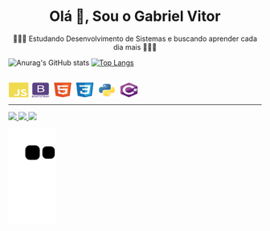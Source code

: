 <h1 align="center">Olá 👋, Sou o Gabriel Vitor</h1> 

<p align="center"> 👨🏻‍💻 Estudando Desenvolvimento de Sistemas e buscando aprender cada dia mais 👨🏻‍💻</p> 

![Anurag's GitHub stats](https://github-readme-stats.vercel.app/api?username=GabrielVitor1807&show_icons=true&theme=react)
[![Top Langs](https://github-readme-stats.vercel.app/api/top-langs/?username=GabrielVitor1807&theme=react&layout=compact)](https://github.com/GabrielVitor1807/github-readme-stats)

<div><br>
  <img align="center" alt="logo-Js" height="30" width="40" src="https://raw.githubusercontent.com/devicons/devicon/master/icons/javascript/javascript-plain.svg" style="max-width:100%;">
  <img align="center" alt="logo-Bootstrap" height="30" width="40" src="https://raw.githubusercontent.com/devicons/devicon/master/icons/bootstrap/bootstrap-plain-wordmark.svg" style="max-width:100%;">
  <img align="center" alt="logo-HTML" height="30" width="40" src="https://raw.githubusercontent.com/devicons/devicon/master/icons/html5/html5-original.svg" style="max-width:100%;">
  <img align="center" alt="logo-CSS" height="30" width="40" src="https://raw.githubusercontent.com/devicons/devicon/master/icons/css3/css3-original.svg" style="max-width:100%;">
  <img align="center" alt="logo-Python" height="30" width="40" src="https://raw.githubusercontent.com/devicons/devicon/master/icons/python/python-original.svg" style="max-width:100%;">
  <img align="center" alt="Logo-Csharp" height="30" width="40" src="https://raw.githubusercontent.com/devicons/devicon/master/icons/csharp/csharp-original.svg" style="max-width:100%;">
</div>

---

<a href="https://instagram.com/gabriel_vituu" rel="nofollow">
  <img src="https://camo.githubusercontent.com/acaa286597b43c96dc02b69b90de15a65c52063e31835b763a061cc815f64bac/68747470733a2f2f696d672e736869656c64732e696f2f62616467652f2d496e7374616772616d2d2532334534343035463f7374796c653d666f722d7468652d6261646765266c6f676f3d696e7374616772616d266c6f676f436f6c6f723d7768697465" 
data-canonical-src="https://img.shields.io/badge/-Instagram-%23E4405F?style=for-the-badge&amp;logo=instagram&amp;logoColor=white" 
style="max-width:100%;">
</a>

<a href="https://discord.gg/GabrielVitu#2863" rel="nofollow">
  <img src="https://camo.githubusercontent.com/3f990cfefb64f13d28397fe586c3aa38a81fde585de479205d63c79363ebe07a/68747470733a2f2f696d672e736869656c64732e696f2f62616467652f446973636f72642d3732383944413f7374796c653d666f722d7468652d6261646765266c6f676f3d646973636f7264266c6f676f436f6c6f723d7768697465" 
data-canonical-src="https://img.shields.io/badge/Discord-7289DA?style=for-the-badge&amp;logo=discord&amp;logoColor=white" 
style="max-width:100%;">
</a>

<a href="https://www.linkedin.com/in/gabrielvitor180701" rel="nofollow">
  <img src="https://camo.githubusercontent.com/c00f87aeebbec37f3ee0857cc4c20b21fefde8a96caf4744383ebfe44a47fe3f/68747470733a2f2f696d672e736869656c64732e696f2f62616467652f2d4c696e6b6564496e2d2532333030373742353f7374796c653d666f722d7468652d6261646765266c6f676f3d6c696e6b6564696e266c6f676f436f6c6f723d7768697465" 
data-canonical-src="https://img.shields.io/badge/-LinkedIn-%230077B5?style=for-the-badge&amp;logo=linkedin&amp;logoColor=white" 
style="max-width:100%;">
</a>

<p>
  <a target="_blank" rel="noopener noreferrer" href="https://github.com/rafaballerini/rafaballerini/blob/output/github-contribution-grid-snake.svg"><img src="https://github.com/rafaballerini/rafaballerini/raw/output/github-contribution-grid-snake.svg" alt="Snake animation" style="max-width:100%;"></a></p>
